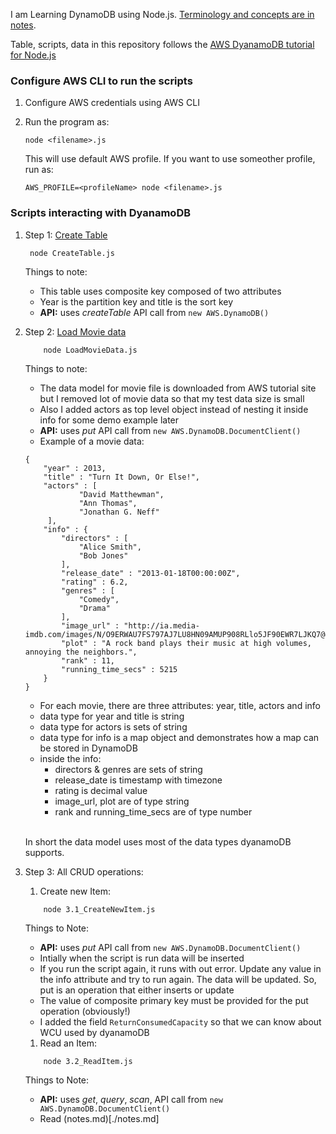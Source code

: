 I am Learning DynamoDB using Node.js. [Terminology and concepts are in notes](./notes.md).

Table, scripts, data in this repository follows the [AWS DyanamoDB tutorial for Node.js](https://docs.aws.amazon.com/amazondynamodb/latest/developerguide/GettingStarted.NodeJs.html)

### Configure AWS CLI to run the scripts

1. Configure AWS credentials using AWS CLI

2. Run the program as:

   `node <filename>.js`

   This will use default AWS profile. If you want to use someother profile, run as:

   `AWS_PROFILE=<profileName> node <filename>.js`

### Scripts interacting with DyanamoDB

1. Step 1: [Create Table](./CreateTable.js)

   ```
    node CreateTable.js
   ```

   Things to note:

   - This table uses composite key composed of two attributes
   - Year is the partition key and title is the sort key
   - **API:** uses _createTable_ API call from `new AWS.DynamoDB()`

2. Step 2: [Load Movie data](./LoadMovieData.js)

   ```
       node LoadMovieData.js
   ```

   Things to note:

   - The data model for movie file is downloaded from AWS tutorial site but I removed lot of movie data so that my test data size is small
   - Also I added actors as top level object instead of nesting it inside info for some demo example later
   - **API:** uses _put_ API call from `new AWS.DynamoDB.DocumentClient()`
   - Example of a movie data:

   ```
   {
       "year" : 2013,
       "title" : "Turn It Down, Or Else!",
       "actors" : [
               "David Matthewman",
               "Ann Thomas",
               "Jonathan G. Neff"
        ],
       "info" : {
           "directors" : [
               "Alice Smith",
               "Bob Jones"
           ],
           "release_date" : "2013-01-18T00:00:00Z",
           "rating" : 6.2,
           "genres" : [
               "Comedy",
               "Drama"
           ],
           "image_url" : "http://ia.media-imdb.com/images/N/O9ERWAU7FS797AJ7LU8HN09AMUP908RLlo5JF90EWR7LJKQ7@@._V1_SX400_.jpg",
           "plot" : "A rock band plays their music at high volumes, annoying the neighbors.",
           "rank" : 11,
           "running_time_secs" : 5215
       }
   }
   ```

   - For each movie, there are three attributes: year, title, actors and info
   - data type for year and title is string
   - data type for actors is sets of string
   - data type for info is a map object and demonstrates how a map can be stored in DynamoDB
   - inside the info:
     - directors & genres are sets of string
     - release_date is timestamp with timezone
     - rating is decimal value
     - image_url, plot are of type string
     - rank and running_time_secs are of type number
       <br/> <br/>

   In short the data model uses most of the data types dyanamoDB supports.

3. Step 3: All CRUD operations:

   1. Create new Item:

   ```
       node 3.1_CreateNewItem.js
   ```

   Things to Note:

   - **API:** uses _put_ API call from `new AWS.DynamoDB.DocumentClient()`
   - Intially when the script is run data will be inserted
   - If you run the script again, it runs with out error. Update any value in the info attribute and try to run again. The data will be updated. So, put is an operation that either inserts or update
   - The value of composite primary key must be provided for the put operation (obviously!)
   - I added the field `ReturnConsumedCapacity` so that we can know about WCU used by dyanamoDB

   1. Read an Item:

   ```
       node 3.2_ReadItem.js
   ```

   Things to Note:

   - **API:** uses _get_, _query_, _scan_, API call from `new AWS.DynamoDB.DocumentClient()`
   - Read (notes.md)[./notes.md]
